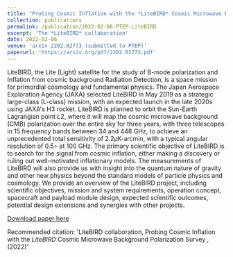 ```yaml
---
title: "Probing Cosmic Inflation with the *LiteBIRD* Cosmic Microwave Background Polarization Survey"
collection: publications
permalink: /publication/2022-02-06-PTEP-LiteBIRD
excerpt: 'The *LiteBIRD* collaboration'
date: 2022-02-06
venue: 'arxiv 2202.02773 (submitted to PTEP)'
paperurl: 'https://arxiv.org/pdf/2202.02773.pdf'
---
```

LiteBIRD, the Lite (Light) satellite for the study of B-mode polarization and Inflation from cosmic background Radiation Detection, is a space mission for primordial cosmology and fundamental physics. The Japan Aerospace Exploration Agency (JAXA) selected LiteBIRD in May 2019 as a strategic large-class (L-class) mission, with an expected launch in the late 2020s using JAXA's H3 rocket. LiteBIRD is planned to orbit the Sun-Earth Lagrangian point L2, where it will map the cosmic microwave background (CMB) polarization over the entire sky for three years, with three telescopes in 15 frequency bands between 34 and 448 GHz, to achieve an unprecedented total sensitivity of 2.2μK-arcmin, with a typical angular resolution of 0.5∘ at 100 GHz. The primary scientific objective of LiteBIRD is to search for the signal from cosmic inflation, either making a discovery or ruling out well-motivated inflationary models. The measurements of LiteBIRD will also provide us with insight into the quantum nature of gravity and other new physics beyond the standard models of particle physics and cosmology. We provide an overview of the LiteBIRD project, including scientific objectives, mission and system requirements, operation concept, spacecraft and payload module design, expected scientific outcomes, potential design extensions and synergies with other projects.

[Download paper here](https://arxiv.org/pdf/2202.02773.pdf)

Recommended citation: 'LiteBIRD collaboration, Probing Cosmic Inflation with the *LiteBIRD* Cosmic Microwave Background Polarization Survey , (2022)'